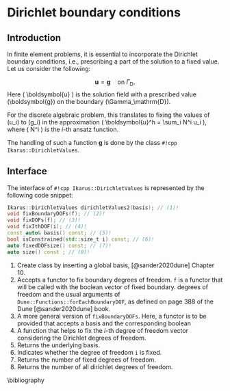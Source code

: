 # Dirichlet boundary conditions

## Introduction

In finite element problems, it is essential to incorporate the Dirichlet boundary conditions, i.e.,
prescribing a part of the solution to a fixed value.
Let us consider the following:

$$
 \boldsymbol{u} = \boldsymbol{g} \quad \text{on  } \Gamma_\mathrm{D}.
$$
Here \(  \boldsymbol{u} \) is the solution field with a prescribed value \(\boldsymbol{g}\) on the boundary \(\Gamma_\mathrm{D}\).

For the discrete algebraic problem, this translates to fixing the values of \(u_i\) to \(g_i\) in the approximation
\(  \boldsymbol{u}^h = \sum_i N^i u_i \), where \(  N^i \) is the $i$-th ansatz function.

The handling of such a function $\boldsymbol{g}$ is done by the class `#!cpp Ikarus::DirichletValues`.

## Interface

The interface of `#!cpp Ikarus::DirichletValues` is represented by the following code snippet:

```cpp
Ikarus::DirichletValues dirichletValues2(basis); // (1)!
void fixBoundaryDOFs(f); // (2)!
void fixDOFs(f); // (3)!
void fixIthDOF(i); // (4)!
const auto& basis() const; // (5)!
bool isConstrained(std::size_t i) const; // (6)!
auto fixedDOFsize() const; // (7)!
auto size() const ; // (8)!
```

1. Create class by inserting a global basis, [@sander2020dune] Chapter 10.
2. Accepts a functor to fix boundary degrees of freedom. `f` is  a functor that will be called with the boolean vector of fixed boundary.
 degrees of freedom and the usual arguments of `Dune::Functions::forEachBoundaryDOF`, as defined on page 388 of the Dune
   [@sander2020dune] book.
3. A more general version of `fixBoundaryDOFs`. Here, a functor is to be provided that accepts a basis and the corresponding boolean
4. A function that helps to fix the $i$-th degree of freedom
   vector considering the Dirichlet degrees of freedom.
5. Returns the underlying basis.
6. Indicates whether the degree of freedom `i` is fixed.
7. Returns the number of fixed degrees of freedom.
8. Returns the number of all dirichlet degrees of freedom.

\bibliography
